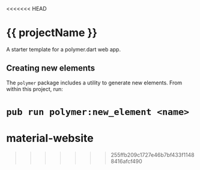 <<<<<<< HEAD
# {{ projectName }}

A starter template for a polymer.dart web app.

## Creating new elements

The `polymer` package includes a utility to generate new elements. From
within this project, run:

`pub run polymer:new_element <name>`
=======
# material-website
>>>>>>> 255ffb209c1727e46b7bf433f11488416afcf490
